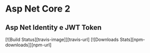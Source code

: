 # Asp Net Core 2 
## Asp Net Identity e JWT Token
[![Build Status][travis-image]][travis-url]
[![Downloads Stats][npm-downloads]][npm-url]
